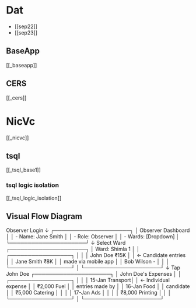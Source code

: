 
# Dat

* [[sep22]]
* [[sep23]]



## BaseApp

[[_baseapp]]



## CERS

[[_cers]]
# NicVc


[[_nicvc]]





## tsql

[[_tsql_base1]]

### tsql logic isolation

[[_tsql_logic_isolation]]

## **Visual Flow Diagram**

Observer Login
    ↓
┌─────────────────────┐
│ Observer Dashboard  │
│ - Name: Jane Smith  │
│ - Role: Observer    │
│ - Wards: [Dropdown] │
└─────────────────────┘
    ↓ Select Ward
┌─────────────────────┐
│   Ward: Shimla 1    │
│ ┌─────────────────┐ │
│ │ John Doe  ₹15K  │ │ ← Candidate entries
│ │ Jane Smith ₹8K  │ │   made via mobile app
│ │ Bob Wilson  -   │ │
│ └─────────────────┘ │
└─────────────────────┘
    ↓ Tap John Doe
┌─────────────────────┐
│ John Doe's Expenses │
│ ┌─────────────────┐ │
│ │ 15-Jan Transport│ │ ← Individual expense
│ │ ₹2,000 Fuel     │ │   entries made by
│ │ 16-Jan Food     │ │   candidate
│ │ ₹5,000 Catering │ │
│ │ 17-Jan Ads      │ │
│ │ ₹8,000 Printing │ │
│ └─────────────────┘ │
└─────────────────────┘